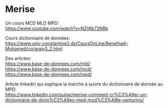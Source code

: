 # Merise

Un cours MCD MLD MPD: \
https://www.youtube.com/watch?v=NZIi6b72NBk

Cours dictionnaire de données: \
https://www.univ-constantine2.dz/CoursOnLine/Benelhadj-Mohamed/co/grain3_2.html

Des articles: \
https://www.base-de-donnees.com/mld/ \
https://www.base-de-donnees.com/mcd/ \
https://www.base-de-donnees.com/mpd/

Article linkedin qui explique la marche à suivre du dictionnaire de donnée au MPD: \
https://www.linkedin.com/pulse/merise-comment-cr%C3%A9er-un-dictionnaire-de-donn%C3%A9es-mpd-mod%C3%A8le-venturino/